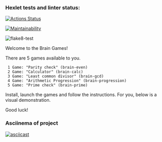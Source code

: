 ### Hexlet tests and linter status:
[![Actions Status](https://github.com/Bazap455/python-project-lvl1/workflows/hexlet-check/badge.svg)](https://github.com/Bazap455/python-project-lvl1/actions)

[![Maintainability](https://api.codeclimate.com/v1/badges/a99a88d28ad37a79dbf6/maintainability)](https://codeclimate.com/github/codeclimate/codeclimate/maintainability)

![flake8-test](https://github.com/Bazap455/python-project-lvl1/actions/workflows/flake8.yml/badge.svg)


Welcome to the Brain Games!

There are 5 games available to you.

     1 Game: "Parity check" (brain-even)
     2 Game: "Calculator" (brain-calc)
     3 Game: "Least common divisor" (brain-gcd)
     4 Game: "Arithmetic Progression" (brain-progression)
     5 Game: "Prime check" (brain-prime) 

Install, launch the games and follow the instructions.
For you, below is a visual demonstration.

Good luck!


### Asciinema of project
[![asciicast](https://asciinema.org/a/mCnYpMfrGwD7m1rIjeH1haJAZ.svg)](https://asciinema.org/a/mCnYpMfrGwD7m1rIjeH1haJAZ)